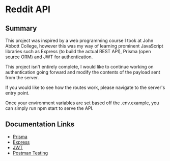 # Reddit API

## Summary

This project was inspired by a web programming course I took at John Abbott College, however this was my way of learning prominent JavaScript libraries such as Express (to build the actual REST API), Prisma (open source ORM) and JWT for authentication. 

This project isn't entirely complete, I would like to continue working on authentication going forward and modify the contents of the payload sent from the server. 

If you would like to see how the routes work, please navigate to the server's entry point.

Once your environment variables are set based off the .env.example, you can simply run npm start to serve the API.

## Documentation Links

- [Prisma](https://www.prisma.io/)
- [Express](https://expressjs.com/)
- [JWT](https://jwt.io/)
- [Postman Testing](https://learning.postman.com/docs/writing-scripts/test-scripts/)
